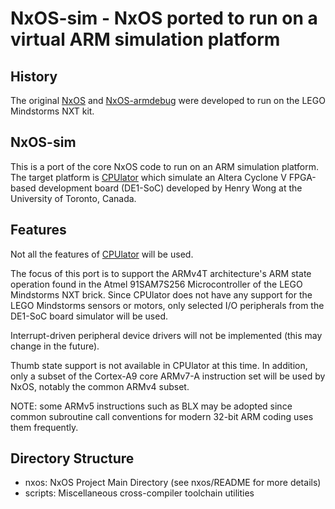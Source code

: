 # NxOS-sim - NxOS ported to run on a virtual ARM simulation platform

## History

The original [NxOS](https://github.com/danderson/nxos) and [NxOS-armdebug](https://github.com/tcwan/nxos-armdebug) were developed to run on the LEGO Mindstorms NXT kit. 

## NxOS-sim

This is a port of the core NxOS code to run on an ARM simulation platform. The target platform is [CPUlator](https://cpulator.01xz.net/?sys=arm) which simulate an Altera Cyclone V FPGA-based development board (DE1-SoC) developed by Henry Wong at the University of Toronto, Canada.

## Features

Not all the features of [CPUlator](https://cpulator.01xz.net/doc/#sim_processors) will be used. 

The focus of this port is to support the ARMv4T architecture's ARM state operation found in the Atmel 91SAM7S256 Microcontroller of the LEGO Mindstorms NXT brick.
Since CPUlator does not have any support for the LEGO Mindstorms sensors or motors, only selected I/O peripherals from the DE1-SoC board simulator will be used.

Interrupt-driven peripheral device drivers will not be implemented (this may change in the future). 

Thumb state support is not available in CPUlator at this time. In addition, only a subset of the Cortex-A9 core ARMv7-A instruction set will be used by NxOS, notably the common ARMv4 subset. 

NOTE: some ARMv5 instructions such as BLX may be adopted since common subroutine call conventions for modern 32-bit ARM coding uses them frequently.

## Directory Structure

- nxos: NxOS Project Main Directory (see nxos/README for more details)
- scripts: Miscellaneous cross-compiler toolchain utilities
